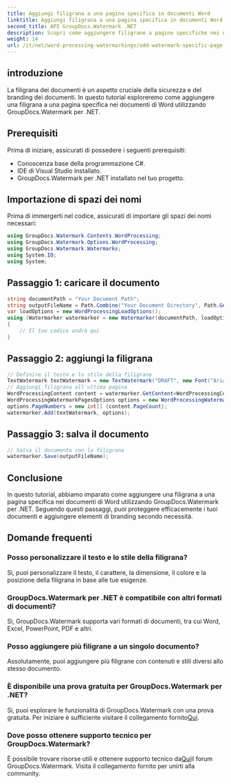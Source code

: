 ```yaml
---
title: Aggiungi filigrana a una pagina specifica in documenti Word
linktitle: Aggiungi filigrana a una pagina specifica in documenti Word
second_title: API GroupDocs.Watermark .NET
description: Scopri come aggiungere filigrane a pagine specifiche nei documenti Word utilizzando GroupDocs per .NET. Proteggi i tuoi contenuti senza sforzo.
weight: 14
url: /it/net/word-processing-watermarkings/add-watermark-specific-page-word-docs/
---
```

## introduzione
La filigrana dei documenti è un aspetto cruciale della sicurezza e del branding dei documenti. In questo tutorial esploreremo come aggiungere una filigrana a una pagina specifica nei documenti di Word utilizzando GroupDocs.Watermark per .NET.
## Prerequisiti
Prima di iniziare, assicurati di possedere i seguenti prerequisiti:
- Conoscenza base della programmazione C#.
- IDE di Visual Studio installato.
- GroupDocs.Watermark per .NET installato nel tuo progetto.

## Importazione di spazi dei nomi
Prima di immergerti nel codice, assicurati di importare gli spazi dei nomi necessari:
```csharp
using GroupDocs.Watermark.Contents.WordProcessing;
using GroupDocs.Watermark.Options.WordProcessing;
using GroupDocs.Watermark.Watermarks;
using System.IO;
using System;
```
## Passaggio 1: caricare il documento
```csharp
string documentPath = "Your Document Path";
string outputFileName = Path.Combine("Your Document Directory", Path.GetFileName(documentPath));
var loadOptions = new WordProcessingLoadOptions();
using (Watermarker watermarker = new Watermarker(documentPath, loadOptions))
{
    // Il tuo codice andrà qui
}
```
## Passaggio 2: aggiungi la filigrana
```csharp
// Definire il testo e lo stile della filigrana
TextWatermark textWatermark = new TextWatermark("DRAFT", new Font("Arial", 42));
// Aggiungi filigrana all'ultima pagina
WordProcessingContent content = watermarker.GetContent<WordProcessingContent>();
WordProcessingWatermarkPagesOptions options = new WordProcessingWatermarkPagesOptions();
options.PageNumbers = new int[] {content.PageCount};
watermarker.Add(textWatermark, options);
```
## Passaggio 3: salva il documento
```csharp
// Salva il documento con la filigrana
watermarker.Save(outputFileName);
```

## Conclusione
In questo tutorial, abbiamo imparato come aggiungere una filigrana a una pagina specifica nei documenti di Word utilizzando GroupDocs.Watermark per .NET. Seguendo questi passaggi, puoi proteggere efficacemente i tuoi documenti e aggiungere elementi di branding secondo necessità.
## Domande frequenti
### Posso personalizzare il testo e lo stile della filigrana?
Sì, puoi personalizzare il testo, il carattere, la dimensione, il colore e la posizione della filigrana in base alle tue esigenze.
### GroupDocs.Watermark per .NET è compatibile con altri formati di documenti?
Sì, GroupDocs.Watermark supporta vari formati di documenti, tra cui Word, Excel, PowerPoint, PDF e altri.
### Posso aggiungere più filigrane a un singolo documento?
Assolutamente, puoi aggiungere più filigrane con contenuti e stili diversi allo stesso documento.
### È disponibile una prova gratuita per GroupDocs.Watermark per .NET?
 Sì, puoi esplorare le funzionalità di GroupDocs.Watermark con una prova gratuita. Per iniziare è sufficiente visitare il collegamento fornito[Qui](https://releases.groupdocs.com/).
### Dove posso ottenere supporto tecnico per GroupDocs.Watermark?
 È possibile trovare risorse utili e ottenere supporto tecnico da[Qui](https://forum.groupdocs.com/c/watermark/19)il forum GroupDocs.Watermark. Visita il collegamento fornito per unirti alla community.